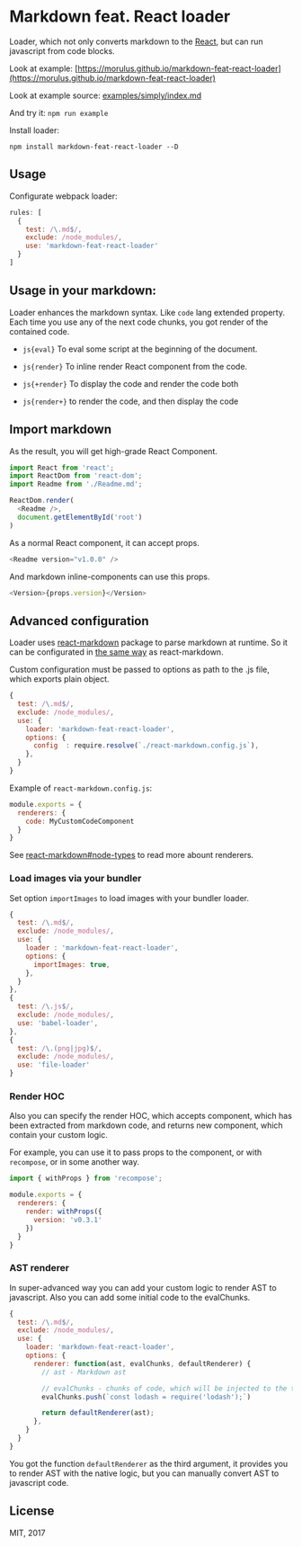 Markdown feat. React loader
==

Loader, which not only converts markdown to the [React](https://reactjs.org/), but can run javascript from code blocks.

Look at example:
[https://morulus.github.io/markdown-feat-react-loader](https://morulus.github.io/markdown-feat-react-loader)

Look at example source: [examples/simply/index.md](https://github.com/morulus/markdown-feat-react-loader/blob/master/examples/simply/index.md)

And try it:
`npm run example`

Install loader:

```
npm install markdown-feat-react-loader --D
```

Usage
--

Configurate webpack loader:

```js
rules: [
  {
    test: /\.md$/,
    exclude: /node_modules/,
    use: 'markdown-feat-react-loader'
  }
]
```

Usage in your markdown:
--

Loader enhances the markdown syntax. Like `code` lang extended property. Each time you use any of the next code chunks, you got render of the contained code.

- `js{eval}` To eval some script at the beginning of the document.

- `js{render}` To inline render React component from the code.

- `js{+render}` To display the code and render the code both

- `js{render+}` to render the code, and then display the code

## Import markdown

As the result, you will get high-grade React Component.

```js
import React from 'react';
import ReactDom from 'react-dom';
import Readme from './Readme.md';

ReactDom.render(
  <Readme />,
  document.getElementById('root')
)
```

As a normal React component, it can accept props.

```js
<Readme version="v1.0.0" />
```

And markdown inline-components can use this props.

```js
<Version>{props.version}</Version>
```

## Advanced configuration

Loader uses [react-markdown](https://github.com/rexxars/react-markdown) package to parse markdown at runtime. So it can be configurated in [the same way](https://github.com/rexxars/react-markdown#options) as react-markdown.

Custom configuration must be passed to options as path to the .js file, which exports plain object.

```js
{
  test: /\.md$/,
  exclude: /node_modules/,
  use: {
    loader: 'markdown-feat-react-loader',
    options: {
      config  : require.resolve(`./react-markdown.config.js`),
    },
  }
}
```

Example of `react-markdown.config.js`:

```js
module.exports = {
  renderers: {
    code: MyCustomCodeComponent
  }
}
```

See [react-markdown#node-types](https://github.com/rexxars/react-markdown#node-types) to read more abount renderers.

### Load images via your bundler

Set option `importImages` to load images with your bundler loader.

```js
{
  test: /\.md$/,
  exclude: /node_modules/,
  use: {
    loader : 'markdown-feat-react-loader',
    options: {
      importImages: true,
    },
  }
},
{
  test: /\.js$/,
  exclude: /node_modules/,
  use: 'babel-loader',
},
{
  test: /\.(png|jpg)$/,
  exclude: /node_modules/,
  use: 'file-loader'
}
```

### Render HOC

Also you can specify the render HOC, which accepts component, which has been extracted from markdown code, and returns new component, which contain your custom logic.

For example, you can use it to pass props to the component, or with `recompose`, or in some another way.

```js
import { withProps } from 'recompose';

module.exports = {
  renderers: {
    render: withProps({
      version: 'v0.3.1'
    })
  }
}
```

### AST renderer

In super-advanced way you can add your custom logic to render AST to javascript. Also you can add some initial code to the evalChunks.

```js
{
  test: /\.md$/,
  exclude: /node_modules/,
  use: {
    loader: 'markdown-feat-react-loader',
    options: {
      renderer: function(ast, evalChunks, defaultRenderer) {
        // ast - Markdown ast

        // evalChunks - chunks of code, which will be injected to the top of javascript document
        evalChunks.push(`const lodash = require('lodash');`)

        return defaultRenderer(ast);
      },
    }
  }
}

```

You got the function `defaultRenderer` as the third argument, it provides you to render AST with the native logic, but you can manually convert AST to javascript code.

License
--

MIT, 2017
